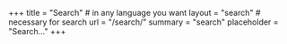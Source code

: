 +++
title = "Search" # in any language you want
layout = "search" # necessary for search
url = "/search/"
summary = "search"
placeholder = "Search..."
+++
